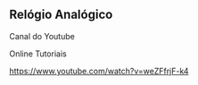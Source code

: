 ## Relógio Analógico

Canal do Youtube

Online Tutoriais

https://www.youtube.com/watch?v=weZFfrjF-k4